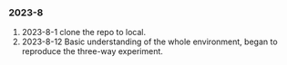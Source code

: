 ### 2023-8

1. 2023-8-1 clone the repo to local.
2. 2023-8-12 Basic understanding of the whole environment, began to reproduce the three-way experiment.